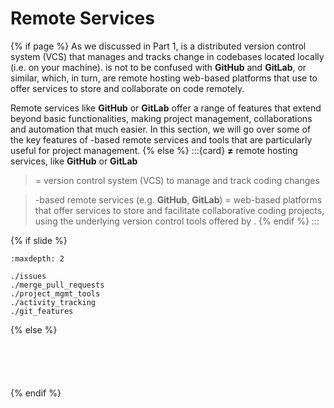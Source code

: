 # Remote Services

{% if page %}
As we discussed in Part 1, <i class="fab fa-git"></i> is a distributed version control system (VCS) that manages and tracks change in codebases located locally (i.e. on your machine).
<i class="fab fa-git"></i> is not to be confused with <i class="fab fa-github"></i> **GitHub** and <i class="fab fa-gitlab"></i> **GitLab**, or similar, which, in turn, are remote hosting web-based platforms that use <i class="fab fa-git"></i> to offer services to store and collaborate on code remotely.

Remote services like **GitHub** or **GitLab** offer a range of features that extend beyond basic <i class="fab fa-git"></i> functionalities, making project management, collaborations and automation that much easier.
In this section, we will go over some of the key features of <i class="fab fa-git"></i>-based remote services and tools that are particularly useful for project management.
{% else %}
:::{card} <i class="fab fa-git"></i> <strong>≠</strong> remote hosting services, like <i class="fab fa-github"></i> **GitHub** or <i class="fab fa-gitlab"></i> **GitLab**

> <i class="fab fa-git"></i> = version control system (VCS) to manage and track coding changes

> <i class="fab fa-git"></i>-based remote services (e.g. **GitHub**, **GitLab**) = web-based platforms that offer services to store and facilitate collaborative coding projects, using the underlying version control tools offered by <i class="fab fa-git"></i>.
{% endif %}
:::

{% if slide %}
<!-- BUILDING THE SLIDES -->
```{toctree}
:maxdepth: 2

./issues
./merge_pull_requests
./project_mgmt_tools
./activity_tracking
./git_features

```
{% else %}
<!-- BUILDING THE PAGES -->
<!-- build the page content here -->
```{include} ./issues.md
```
```{include} ./merge_pull_requests.md
```
```{include} ./project_mgmt_tools.md
```
```{include} ./activity_tracking.md
```
```{include} ./git_features.md
```
{% endif %}
